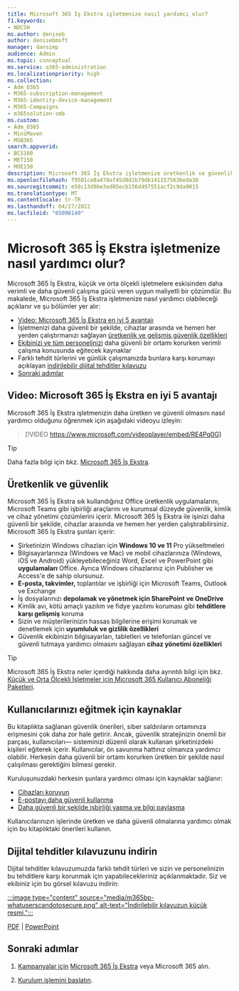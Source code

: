 ```yaml
---
title: Microsoft 365 İş Ekstra işletmenize nasıl yardımcı olur?
f1.keywords:
- NOCSH
ms.author: deniseb
author: denisebmsft
manager: dansimp
audience: Admin
ms.topic: conceptual
ms.service: o365-administration
ms.localizationpriority: high
ms.collection:
- Adm_O365
- M365-subscription-management
- M365-identity-device-management
- M365-Campaigns
- m365solution-smb
ms.custom:
- Adm_O365
- MiniMaven
- MSB365
search.appverid:
- BCS160
- MET150
- MOE150
description: Microsoft 365 İş Ekstra işletmenize üretkenlik ve güvenlik konusunda nasıl yardımcı olduğunu öğrenin.
ms.openlocfilehash: f9501ce8a478af45d8d1b79db1411575636eda36
ms.sourcegitcommit: e50c13d9be3ed05ecb156d497551acf2c9da9015
ms.translationtype: MT
ms.contentlocale: tr-TR
ms.lasthandoff: 04/27/2022
ms.locfileid: "65098140"
---
```

# <a name="how-microsoft-365-business-premium-helps-your-business"></a>Microsoft 365 İş Ekstra işletmenize nasıl yardımcı olur?

Microsoft 365 İş Ekstra, küçük ve orta ölçekli işletmelere eskisinden daha verimli ve daha güvenli çalışma gücü veren uygun maliyetli bir çözümdür. Bu makalede, Microsoft 365 İş Ekstra işletmenize nasıl yardımcı olabileceği açıklanır ve şu bölümler yer alır:

- [Video: Microsoft 365 İş Ekstra en iyi 5 avantajı](#video-top-5-benefits-of-microsoft-365-business-premium)
- İşletmenizi daha güvenli bir şekilde, cihazlar arasında ve hemen her yerden çalıştırmanızı sağlayan [üretkenlik ve gelişmiş güvenlik özellikleri](#productivity-and-security)
- [Ekibinizi ve tüm personelinizi](#resources-to-train-your-users) daha güvenli bir ortamı korurken verimli çalışma konusunda eğitecek kaynaklar
- Farklı tehdit türlerini ve günlük çalışmanızda bunlara karşı korumayı açıklayan [indirilebilir dijital tehditler kılavuzu](#download-the-digital-threats-guide)
- [Sonraki adımlar](#next-steps)

## <a name="video-top-5-benefits-of-microsoft-365-business-premium"></a>Video: Microsoft 365 İş Ekstra en iyi 5 avantajı

Microsoft 365 İş Ekstra işletmenizin daha üretken ve güvenli olmasını nasıl yardımcı olduğunu öğrenmek için aşağıdaki videoyu izleyin: <p>

> [!VIDEO https://www.microsoft.com/videoplayer/embed/RE4Pq0G]

> [!TIP]
> Daha fazla bilgi için bkz. [Microsoft 365 İş Ekstra](https://www.microsoft.com/microsoft-365/business/microsoft-365-business-premium?activetab=pivot:overviewtab).

## <a name="productivity-and-security"></a>Üretkenlik ve güvenlik

Microsoft 365 İş Ekstra sık kullandığınız Office üretkenlik uygulamalarını, Microsoft Teams gibi işbirliği araçlarını ve kurumsal düzeyde güvenlik, kimlik ve cihaz yönetimi çözümlerini içerir. Microsoft 365 İş Ekstra ile işinizi daha güvenli bir şekilde, cihazlar arasında ve hemen her yerden çalıştırabilirsiniz. Microsoft 365 İş Ekstra şunları içerir:

- Şirketinizin Windows cihazları için **Windows 10 ve 11** Pro yükseltmeleri
- Bilgisayarlarınıza (Windows ve Mac) ve mobil cihazlarınıza (Windows, iOS ve Android) yükleyebileceğiniz Word, Excel ve PowerPoint gibi **uygulamaları** Office. Ayrıca Windows cihazlarınız için Publisher ve Access'e de sahip olursunuz.
- **E-posta, takvimler,** toplantılar ve işbirliği için Microsoft Teams, Outlook ve Exchange
- İş dosyalarınızı **depolamak ve yönetmek için SharePoint ve OneDrive**
- Kimlik avı, kötü amaçlı yazılım ve fidye yazılımı koruması gibi **tehditlere karşı gelişmiş** koruma
- Sizin ve müşterilerinizin hassas bilgilerine erişimi korumak ve denetlemek için **uyumluluk ve gizlilik özellikleri**
- Güvenlik ekibinizin bilgisayarları, tabletleri ve telefonları güncel ve güvenli tutmaya yardımcı olmasını sağlayan **cihaz yönetimi özellikleri**

> [!TIP]
> Microsoft 365 İş Ekstra neler içerdiği hakkında daha ayrıntılı bilgi için bkz. [Küçük ve Orta Ölçekli İşletmeler için Microsoft 365 Kullanıcı Aboneliği Paketleri](https://query.prod.cms.rt.microsoft.com/cms/api/am/binary/RWR6bM).

## <a name="resources-to-train-your-users"></a>Kullanıcılarınızı eğitmek için kaynaklar

Bu kitaplıkta sağlanan güvenlik önerileri, siber saldırıların ortamınıza erişmesini çok daha zor hale getirir. Ancak, güvenlik stratejinizin önemli bir parçası, kullanıcıları&mdash; sisteminizi düzenli olarak kullanan şirketinizdeki kişileri eğiterek içerir. Kullanıcılar, ön savunma hattınız olmanıza yardımcı olabilir. Herkesin daha güvenli bir ortamı korurken üretken bir şekilde nasıl çalışılması gerektiğini bilmesi gerekir. 

Kuruluşunuzdaki herkesin şunlara yardımcı olması için kaynaklar sağlanır:

- [Cihazları koruyun](m365bp-devices-overview.md)
- [E-postayı daha güvenli kullanma](m365bp-protect-email-overview.md)
- [Daha güvenli bir şekilde işbirliği yapma ve bilgi paylaşma](m365bp-collaborate-share-securely.md)

Kullanıcılarınızın işlerinde üretken ve daha güvenli olmalarına yardımcı olmak için bu kitaplıktaki önerileri kullanın.

## <a name="download-the-digital-threats-guide"></a>Dijital tehditler kılavuzunu indirin

Dijital tehditler kılavuzumuzda farklı tehdit türleri ve sizin ve personelinizin bu tehditlere karşı korunmak için yapabilecekleriniz açıklanmaktadır. Siz ve ekibiniz için bu görsel kılavuzu indirin:

[:::image type="content" source="media/m365bp-whatuserscandotosecure.png" alt-text="İndirilebilir kılavuzun küçük resmi.":::](https://download.microsoft.com/download/9/1/f/91fa8f24-9953-4f33-9d87-a95624db5e0b/M365BPWhatCanUsersDoToSecure.pdf)

[PDF](https://download.microsoft.com/download/9/1/f/91fa8f24-9953-4f33-9d87-a95624db5e0b/M365BPWhatCanUsersDoToSecure.pdf) |  [PowerPoint](https://download.microsoft.com/download/9/1/f/91fa8f24-9953-4f33-9d87-a95624db5e0b/M365BPWhatCanUsersDoToSecure.pptx)

## <a name="next-steps"></a>Sonraki adımlar

1. [Kampanyalar için](get-microsoft-365-campaigns.md) [Microsoft 365 İş Ekstra](get-microsoft-365-business-premium.md) veya Microsoft 365 alın.

2. [Kurulum işlemini başlatın](m365bp-setup-overview.md).
